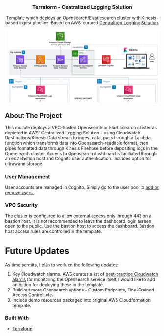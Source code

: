 <div id="top"></div>

<!-- PROJECT LOGO -->
<br />
<div align="center">
  <a href="https://github.com/itprosource/terraform-aws-centralized-logging">
  </a>

<h3 align="center">Terraform - Centralized Logging Solution</h3>

  <p align="center">
    Template which deploys an Opensearch/Elasticsearch cluster with Kinesis-based ingest pipeline. Based on AWS-curated <a href="https://aws.amazon.com/solutions/implementations/centralized-logging/">Centralized Logging Solution</a>.
    <br />
  </p>
</div>

<!-- ABOUT THE PROJECT -->

![Centralized Logging Architecture](cl_overview.png)

## About The Project
This module deploys a VPC-hosted Opensearch or Elasticsearch cluster as depicted in AWS' Centralized Logging Solution - using Cloudwatch Destinations/Kinesis Data stream to ingest data, pass through a Lambda function which transforms data into Opensearch-readable format, then pipes formatted data through Kinesis Firehose before depositing logs in the Opensearch cluster. Access to Opensearch dashboard is faciliated through an ec2 Bastion host and Cognito user authentication. Includes option for ultrawarm storage. 



### User Management
User accounts are managed in Cognito. Simply go to the user pool to <a href="https://docs.aws.amazon.com/cognito/latest/developerguide/how-to-create-user-accounts.html">add or remove users.</a>

### VPC Security
The cluster is configured to allow external access only through 443 on a bastion host. It is not recommended to leave the dashboard login screen open to the public. Use the bastion host to access the dashboard. Bastion host access rules are controlled in the template. 

# Future Updates
As time permits, I plan to work on the following updates:
1. Key Cloudwatch alarms. AWS curates a list of <a href="https://docs.aws.amazon.com/opensearch-service/latest/developerguide/cloudwatch-alarms.html)">best-practice Cloudwatch alarms</a> for monitoring the Opensearch service itself. I would like to add an option for deploying these in the template. 
2. Build out more Opensearch options - Custom Endpoints, Fine-Grained Access Control, etc. 
3. Include demo resources packaged into original AWS Cloudformation template.

### Built With

* [Terraform](https://www.terraform.io/)



